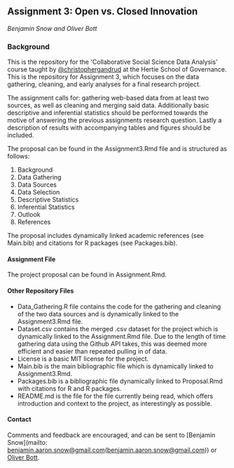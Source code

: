 ## Assignment 3: Open vs. Closed Innovation
*Benjamin Snow and Oliver Bott*

### Background

This is the repository for the 'Collaborative Social Science Data Analysis' course taught by [@christophergandrud](https://github.com/christophergandrud) at the Hertie School of Governance.  This is the repository for Assignment 3, which focuses on the data gathering, cleaning, and early analyses for a final research project.  

The assignment calls for: gathering web-based data from at least two sources, as well as cleaning and merging said data.  Additionally basic descriptive and inferential statistics should be performed towards the motive of answering the previous assignments research question. Lastly a description of results with accompanying tables and figures should be included.

The proposal can be found in the Assignment3.Rmd file and is structured as follows:

1. Background 
2. Data Gathering
3. Data Sources
4. Data Selection
5. Descriptive Statistics
6. Inferential Statistics
7. Outlook
8. References

The proposal includes dynamically linked academic references (see Main.bib) and citations for R packages (see Packages.bib).

#### Assignment File
The project proposal can be found in Assignment.Rmd.  

#### Other Repository Files
- Data_Gathering.R file contains the code for the gathering and cleaning of the two data sources and is dynamically linked to the Assignment3.Rmd file.
- Dataset.csv contains the merged .csv dataset for the project which is dynamically linked to the Assignment.Rmd file. Due to the length of time gathering data using the Github API takes, this was deemed more efficient and easier than repeated pulling in of data.
- License is a basic MIT license for the project.
- Main.bib is the main bibliographic file which is dynamically linked to Assignment3.Rmd.
- Packages.bib is a bibliographic file dynamically linked to Proposal.Rmd with citations for R and R packages.
- README.md is the file for the file currently being read, which offers introduction and context to the project, as interestingly as possible.


#### Contact
Comments and feedback are encouraged, and can be sent to [Benjamin Snow](mailto: benjamin.aaron.snow@gmail.com(benjamin.aaron.snow@gmail.com)) or [Oliver Bott](mailto:o.bott@mpp.hertie-school.org(o.bott@mpp.hertie-school.org)).
